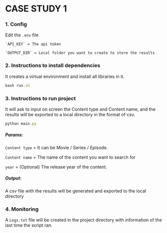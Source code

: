# CASE STUDY 1

### 1. Config
Edit the `.env` file

    `API_KEY` = The api token
    
    `OUTPUT_DIR` = Local folder you want to create to store the results


### 2. Instructions to install dependencies

It creates a virtual environment and install all libraries in it.

```javascript
bash run.sh
```

### 3. Instructions to run project

It will ask to input on screen the Content type and Content name, and the results will be exported to a local directory in the format of csv.

```javascript
python main.py
```

##### Params:

  `Content type` = It can be Movie / Series / Episode.
  
  `Content name` = The name of the content you want to search for
  
  `year` = (Optional) The release year of the content.
 
##### Output:
A csv file with the results will be generated and exported to the local directory

### 4. Monitoring

A `Logs.txt` file will be created in the project directory with information of the last time the script ran.
